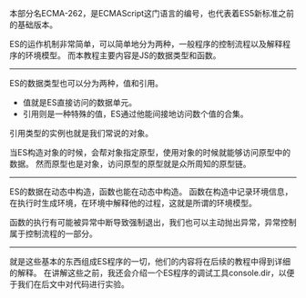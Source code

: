 本部分名ECMA-262，是ECMAScript这门语言的编号，也代表着ES5新标准之前的基础版本。

ES的运作机制非常简单，可以简单地分为两种，一般程序的控制流程以及解释程序的环境模型。
而本教程主要内容是JS的数据类型和函数。

* * * * *

ES的数据类型也可以分为两种，值和引用。

* 值就是ES直接访问的数据单元。
* 引用则是一种特殊的值，ES通过他能间接地访问数个值的合集。

引用类型的实例也就是我们常说的对象。

当ES构造对象的时候，会帮对象指定原型，使用对象的时候就能够访问原型中的数据。
然而原型也是对象，访问原型的原型就是众所周知的原型链。

* * * * *

ES的数据在动态中构造，函数也能在动态中构造。
函数在构造中记录环境信息，在执行时生成环境，在环境中解释他的过程，这就是所谓的环境模型。

函数的执行有可能被异常中断导致强制退出，我们也可以主动抛出异常，异常控制属于控制流程的一部分。

* * * * *

就是这些基本的东西组成ES程序的一切，他们的内容将在后续的教程中得到详细的解释。
在讲解这些之前，我还会介绍一个ES程序的调试工具console.dir，以便于我们在后文中对代码进行实验。



